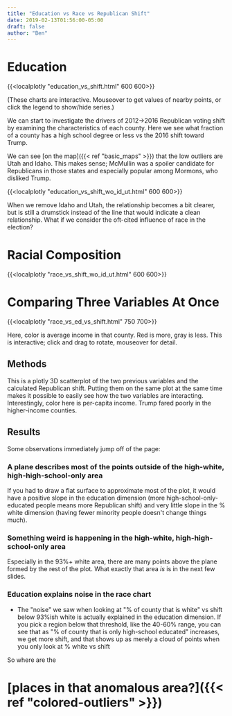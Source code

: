```yaml
---
title: "Education vs Race vs Republican Shift"
date: 2019-02-13T01:56:00-05:00
draft: false
author: "Ben"
---
```


# Education

{{<localplotly "education_vs_shift.html" 600 600>}}

(These charts are interactive.  Mouseover to get values of nearby points, or click the legend to show/hide series.)

We can start to investigate the drivers of 2012->2016 Republican voting shift by examining the characteristics of each county.  Here we see what fraction of a county has a high school degree or less vs the 2016 shift toward Trump.

We can see [on the map]({{< ref "basic_maps" >}}) that the low outliers are Utah and Idaho.  This makes sense; McMullin was a spoiler candidate for Republicans in those states and especially popular among Mormons, who disliked Trump.

{{<localplotly "education_vs_shift_wo_id_ut.html" 600 600>}}

When we remove Idaho and Utah, the relationship becomes a bit clearer, but is still a drumstick instead of the line that would indicate a clean relationship.  What if we consider the oft-cited influence of race in the election?

# Racial Composition

{{<localplotly "race_vs_shift_wo_id_ut.html" 600 600>}}


# Comparing Three Variables At Once

{{<localplotly "race_vs_ed_vs_shift.html" 750 700>}}

Here, color is average income in that county.  Red is more, gray is less.  This is interactive; click and drag to rotate, mouseover for detail.

## Methods


This is a plotly 3D scatterplot of the two previous variables and the calculated Republican shift.  Putting them on the same plot at the same time makes it possible to easily see how the two variables are interacting.  Interestingly, color here is per-capita income.  Trump fared poorly in the higher-income counties.

## Results

Some observations immediately jump off of the page:

### A plane describes most of the points outside of the high-white, high-high-school-only area

If you had to draw a flat surface to approximate most of the plot, it would have a positive slope in the education dimension (more high-school-only-educated people means more Republican shift) and very little slope in the % white dimension (having fewer minority people doesn't change things much).

### Something weird is happening in the high-white, high-high-school-only area

Especially in the 93%+ white area, there are many points above the plane formed by the rest of the plot.  What exactly that area _is_ is in the next few slides.

### Education explains noise in the race chart

 * The "noise" we saw when looking at "% of county that is white" vs shift below 93%ish white is actually explained in the education dimension.  If you pick a region below that threshold, like the 40-60% range, you can see that as "% of county that is only high-school educated" increases, we get more shift, and that shows up as merely a cloud of points when you only look at % white vs shift

So where are the

# [places in that anomalous area?]({{< ref "colored-outliers" >}})
